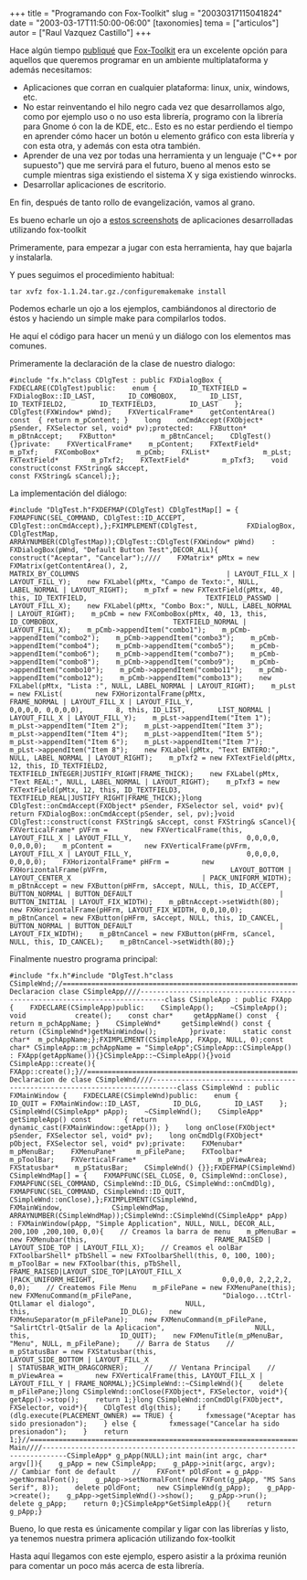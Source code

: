 +++
title = "Programando con Fox-Toolkit"
slug = "20030317115041824"
date = "2003-03-17T11:50:00-06:00"
[taxonomies]
tema = ["articulos"]
autor = ["Raul Vazquez Castillo"]
+++

Hace algún tiempo
[publiqué](http://glib.org.mx/article.php?story=20021219170102947) que
[Fox-Toolkit](http://www.fox-toolkit.org/) era un excelente opción para
aquellos que queremos programar en un ambiente multiplataforma y además
necesitamos:

<!-- more -->
-   Aplicaciones que corran en cualquier plataforma: linux, unix,
    windows, etc.
-   No estar reinventando el hilo negro cada vez que desarrollamos algo,
    como por ejemplo uso o no uso esta librería, programo con la
    librería para Gnome ó con la de KDE, etc.. Esto es no estar
    perdiendo el tiempo en aprender cómo hacer un botón u elemento
    gráfico con esta librería y con esta otra, y además con esta otra
    también.
-   Aprender de una vez por todas una herramienta y un lenguaje ("C++
    por supuesto") que me servirá para el futuro, bueno al menos esto se
    cumple mientras siga existiendo el sistema X y siga existiendo
    winrocks.
-   Desarrollar aplicaciones de escritorio.

En fin, después de tanto rollo de evangelización, vamos al grano.

Es bueno echarle un ojo a [estos
screenshots](http://www.fox-toolkit.org/screenshots.html) de
aplicaciones desarrolladas utilizando fox-toolkit

Primeramente, para empezar a jugar con esta herramienta, hay que bajarla
y instalarla.

Y pues seguimos el procedimiento habitual:

    tar xvfz fox-1.1.24.tar.gz./configuremakemake install

Podemos echarle un ojo a los ejemplos, cambiándonos al directorio de
éstos y haciendo un simple make para compilarlos todos.

He aquí el código para hacer un menú y un diálogo con los elementos mas
comunes.

Primeramente la declaración de la clase de nuestro dialogo:

    #include "fx.h"class CDlgTest : public FXDialogBox {    FXDECLARE(CDlgTest)public:    enum {        ID_TEXTFIELD = FXDialogBox::ID_LAST,        ID_COMBOBOX,        ID_LIST,        ID_TEXTFIELD2,        ID_TEXTFIELD3,        ID_LAST    };    CDlgTest(FXWindow* pWnd);    FXVerticalFrame*    getContentArea() const  { return m_pContent; }    long    onCmdAccept(FXObject* pSender, FXSelector sel, void* pv);protected:    FXButton*           m_pBtnAccept;    FXButton*           m_pBtnCancel;    CDlgTest() {}private:    FXVerticalFrame*    m_pContent;    FXTextField*        m_pTxf;    FXComboBox*         m_pCmb;    FXList*             m_pLst;    FXTextField*        m_pTxf2;    FXTextField*        m_pTxf3;    void                construct(const FXString& sAccept,                                  const FXString& sCancel);};

La implementación del diálogo:

    #include "DlgTest.h"FXDEFMAP(CDlgTest) CDlgTestMap[] = {    FXMAPFUNC(SEL_COMMAND, CDlgTest::ID_ACCEPT, CDlgTest::onCmdAccept),};FXIMPLEMENT(CDlgTest,            FXDialogBox,            CDlgTestMap,            ARRAYNUMBER(CDlgTestMap));CDlgTest::CDlgTest(FXWindow* pWnd)    : FXDialogBox(pWnd, "Default Button Test",DECOR_ALL){    construct("Aceptar", "Cancelar");////    FXMatrix* pMtx = new FXMatrix(getContentArea(), 2,                                  MATRIX_BY_COLUMNS                                    | LAYOUT_FILL_X | LAYOUT_FILL_Y);    new FXLabel(pMtx, "Campo de Texto:", NULL, LABEL_NORMAL | LAYOUT_RIGHT);    m_pTxf = new FXTextField(pMtx, 40, this, ID_TEXTFIELD,                             TEXTFIELD_PASSWD | LAYOUT_FILL_X);    new FXLabel(pMtx, "Combo Box:", NULL, LABEL_NORMAL | LAYOUT_RIGHT);    m_pCmb = new FXComboBox(pMtx, 40, 13, this, ID_COMBOBOX,                            TEXTFIELD_NORMAL | LAYOUT_FILL_X);    m_pCmb->appendItem("combo1");    m_pCmb->appendItem("combo2");    m_pCmb->appendItem("combo3");    m_pCmb->appendItem("combo4");    m_pCmb->appendItem("combo5");    m_pCmb->appendItem("combo6");    m_pCmb->appendItem("combo7");    m_pCmb->appendItem("combo8");    m_pCmb->appendItem("combo9");    m_pCmb->appendItem("combo10");    m_pCmb->appendItem("combo11");    m_pCmb->appendItem("combo12");    m_pCmb->appendItem("combo13");    new FXLabel(pMtx, "Lista :", NULL, LABEL_NORMAL | LAYOUT_RIGHT);    m_pLst = new FXList(        new FXHorizontalFrame(pMtx,                              FRAME_NORMAL | LAYOUT_FILL_X | LAYOUT_FILL_Y,                              0,0,0,0, 0,0,0,0),        8, this, ID_LIST,        LIST_NORMAL | LAYOUT_FILL_X | LAYOUT_FILL_Y);    m_pLst->appendItem("Item 1");    m_pLst->appendItem("Item 2");    m_pLst->appendItem("Item 3");    m_pLst->appendItem("Item 4");    m_pLst->appendItem("Item 5");    m_pLst->appendItem("Item 6");    m_pLst->appendItem("Item 7");    m_pLst->appendItem("Item 8");    new FXLabel(pMtx, "Text ENTERO:", NULL, LABEL_NORMAL | LAYOUT_RIGHT);    m_pTxf2 = new FXTextField(pMtx, 12, this, ID_TEXTFIELD2,                             TEXTFIELD_INTEGER|JUSTIFY_RIGHT|FRAME_THICK);    new FXLabel(pMtx, "Text REAL:", NULL, LABEL_NORMAL | LAYOUT_RIGHT);    m_pTxf3 = new FXTextField(pMtx, 12, this, ID_TEXTFIELD3,                             TEXTFIELD_REAL|JUSTIFY_RIGHT|FRAME_THICK);}long CDlgTest::onCmdAccept(FXObject* pSender, FXSelector sel, void* pv){    return FXDialogBox::onCmdAccept(pSender, sel, pv);}void CDlgTest::construct(const FXString& sAccept, const FXString& sCancel){    FXVerticalFrame* pVFrm =        new FXVerticalFrame(this, LAYOUT_FILL_X | LAYOUT_FILL_Y,                            0,0,0,0, 0,0,0,0);    m_pContent =        new FXVerticalFrame(pVFrm, LAYOUT_FILL_X | LAYOUT_FILL_Y,                            0,0,0,0, 0,0,0,0);    FXHorizontalFrame* pHFrm =        new FXHorizontalFrame(pVFrm,                              LAYOUT_BOTTOM | LAYOUT_CENTER_X                                | PACK_UNIFORM_WIDTH);    m_pBtnAccept = new FXButton(pHFrm, sAccept, NULL, this, ID_ACCEPT,                                BUTTON_NORMAL | BUTTON_DEFAULT                                    | BUTTON_INITIAL | LAYOUT_FIX_WIDTH);    m_pBtnAccept->setWidth(80);    new FXHorizontalFrame(pHFrm, LAYOUT_FIX_WIDTH, 0,0,10,0);    m_pBtnCancel = new FXButton(pHFrm, sAccept, NULL, this, ID_CANCEL,                                BUTTON_NORMAL | BUTTON_DEFAULT                                    | LAYOUT_FIX_WIDTH);    m_pBtnCancel = new FXButton(pHFrm, sCancel, NULL, this, ID_CANCEL);    m_pBtnCancel->setWidth(80);}

Finalmente nuestro programa principal:

    #include "fx.h"#include "DlgTest.h"class CSimpleWnd;//============================================================================//// Declaracion clase CSimpleApp////----------------------------------------------------------------------------class CSimpleApp : public FXApp {    FXDECLARE(CSimpleApp)public:    CSimpleApp();    ~CSimpleApp();    void            create();    const char*     getAppName() const  { return m_pchAppName; }    CSimpleWnd*     getSimpleWnd() const {            return (CSimpleWnd*)getMainWindow();        }private:    static const char*  m_pchAppName;};FXIMPLEMENT(CSimpleApp, FXApp, NULL, 0);const char* CSimpleApp::m_pchAppName = "SimpleApp";CSimpleApp::CSimpleApp()    : FXApp(getAppName()){}CSimpleApp::~CSimpleApp(){}void CSimpleApp::create(){    FXApp::create();}//============================================================================//// Declaracion de clase CSimpleWnd////----------------------------------------------------------------------------class CSimpleWnd : public FXMainWindow {    FXDECLARE(CSimpleWnd)public:    enum {        ID_QUIT = FXMainWindow::ID_LAST,        ID_DLG,        ID_LAST    };    CSimpleWnd(CSimpleApp* pApp);    ~CSimpleWnd();    CSimpleApp*        getSimpleApp() const        { return dynamic_cast(FXMainWindow::getApp()); }    long onClose(FXObject* pSender, FXSelector sel, void* pv);    long onCmdDlg(FXObject* pObject, FXSelector sel, void* pv);private:    FXMenubar*      m_pMenuBar;    FXMenuPane*     m_pFilePane;    FXToolbar*      m_pToolBar;    FXVerticalFrame*                    m_pViewArea;    FXStatusbar*    m_pStatusBar;    CSimpleWnd() {}};FXDEFMAP(CSimpleWnd) CSimpleWndMap[] = {    FXMAPFUNC(SEL_CLOSE, 0, CSimpleWnd::onClose),    FXMAPFUNC(SEL_COMMAND, CSimpleWnd::ID_DLG, CSimpleWnd::onCmdDlg),    FXMAPFUNC(SEL_COMMAND, CSimpleWnd::ID_QUIT, CSimpleWnd::onClose),};FXIMPLEMENT(CSimpleWnd,            FXMainWindow,            CSimpleWndMap,            ARRAYNUMBER(CSimpleWndMap));CSimpleWnd::CSimpleWnd(CSimpleApp* pApp)    : FXMainWindow(pApp, "Simple Application", NULL, NULL, DECOR_ALL,                   200,100 ,200,100, 0,0){    // Creamos la barra de menu    m_pMenuBar = new FXMenubar(this,                               FRAME_RAISED | LAYOUT_SIDE_TOP | LAYOUT_FILL_X);    // Creamos el oolBar    FXToolbarShell* pTbShell = new FXToolbarShell(this, 0, 100, 100);    m_pToolBar = new FXToolbar(this, pTbShell,                               FRAME_RAISED|LAYOUT_SIDE_TOP|LAYOUT_FILL_X                                |PACK_UNIFORM_HEIGHT,                               0,0,0,0, 2,2,2,2, 0,0);    // Createmos File Menu    m_pFilePane = new FXMenuPane(this);    new FXMenuCommand(m_pFilePane,                      "Dialogo...tCtrl-QtLlamar el dialogo",                      NULL,                      this,                      ID_DLG);    new FXMenuSeparator(m_pFilePane);    new FXMenuCommand(m_pFilePane,                      "SalirtCtrl-QtSalir de la Aplicacion",                      NULL,                      this,                      ID_QUIT);    new FXMenuTitle(m_pMenuBar, "Menu", NULL, m_pFilePane);    // Barra de Status    //    m_pStatusBar = new FXStatusbar(this,                                   LAYOUT_SIDE_BOTTOM | LAYOUT_FILL_X                                    | STATUSBAR_WITH_DRAGCORNER);    //    // Ventana Principal    //    m_pViewArea =        new FXVerticalFrame(this, LAYOUT_FILL_X | LAYOUT_FILL_Y | FRAME_NORMAL);}CSimpleWnd::~CSimpleWnd(){    delete m_pFilePane;}long CSimpleWnd::onClose(FXObject*, FXSelector, void*){    getApp()->stop();    return 1;}long CSimpleWnd::onCmdDlg(FXObject*, FXSelector, void*){    CDlgTest dlg(this);    if (dlg.execute(PLACEMENT_OWNER) == TRUE) {        fxmessage("Aceptar has sido presionadon");    } else {        fxmessage("Cancelar ha sido presionadon");    }    return 1;}//============================================================================//// Main////----------------------------------------------------------------------------CSimpleApp* g_pApp(NULL);int main(int argc, char* argv[]){    g_pApp = new CSimpleApp;    g_pApp->init(argc, argv);    // Cambiar font de default    //    FXFont* pOldFont = g_pApp->getNormalFont();    g_pApp->setNormalFont(new FXFont(g_pApp, "MS Sans Serif", 8));    delete pOldFont;    new CSimpleWnd(g_pApp);    g_pApp->create();    g_pApp->getSimpleWnd()->show();    g_pApp->run();    delete g_pApp;    return 0;}CSimpleApp*GetSimpleApp(){    return g_pApp;}

Bueno, lo que resta es únicamente compilar y ligar con las librerías y
listo, ya tenemos nuestra primera aplicación utilizando fox-toolkit

Hasta aquí llegamos con este ejemplo, espero asistir a la próxima
reunión para comentar un poco más acerca de esta librería.

